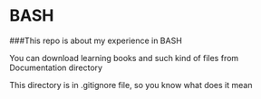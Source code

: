 # BASH
###This repo is about my experience in BASH 

You can download learning books and such kind of files from Documentation directory

This directory is in .gitignore file, so you know what does it mean
